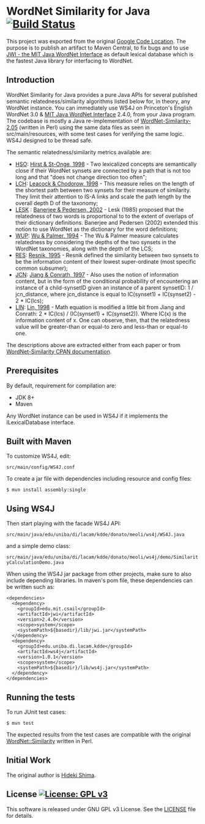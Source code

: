 # WordNet Similarity for Java [![Build Status](https://travis-ci.org/DonatoMeoli/WS4J.svg?branch=master)](https://travis-ci.org/DonatoMeoli/WS4J)

This project was exported from the original [Google Code Location](http://code.google.com/p/ws4j).
The purpose is to publish an artifact to Maven Central, to fix bugs and to use 
[JWI - the MIT Java WordNet Interface](https://projects.csail.mit.edu/jwi/) as default lexical database which 
is the fastest Java library for interfacing to WordNet. 

## Introduction

WordNet Similarity for Java provides a pure Java APIs for several published semantic relatedness/similarity algorithms 
listed below for, in theory, any WordNet instance. 
You can immediately use WS4J on Princeton's English WordNet 3.0 & 
[MIT Java WordNet Interface](https://projects.csail.mit.edu/jwi/) 2.4.0, from your Java program. 
The codebase is mostly a Java re-implementation of [WordNet-Similarity-2.05](http://wn-similarity.sourceforge.net/) 
(written in Perl) using the same data files as seen in src/main/resources, with some test cases for verifying the same 
logic. WS4J designed to be thread safe.

The semantic relatedness/similarity metrics available are:

 - [HSO](http://search.cpan.org/dist/WordNet-Similarity/lib/WordNet/Similarity/hso.pm): 
 [Hirst & St-Onge, 1998](https://scholar.google.com/scholar?q=Lexical+chains+as+representations+of+context+for+the+detection+and+correction+of+malapropisms) - 
 Two lexicalized concepts are semantically close if their WordNet synsets are connected by a path that is not too long 
 and that "does not change direction too often";
 - [LCH](http://search.cpan.org/dist/WordNet-Similarity/lib/WordNet/Similarity/lch.pm): 
 [Leacock & Chodorow, 1998](https://scholar.google.com/scholar?q=Combining+local+context+and+WordNet+similarity+for+word+sense+identification) - 
 This measure relies on the length of the shortest path between two synsets for their measure of similarity. They limit 
 their attention to IS-A links and scale the path length by the overall depth D of the taxonomy; 
 - [LESK](http://search.cpan.org/dist/WordNet-Similarity/lib/WordNet/Similarity/lesk.pm) : 
 [Banerjee & Pedersen, 2002](https://scholar.google.com/scholar?q=An+Adapted+Lesk+Algorithm+for+Word+Sense+Disambiguation+Using+WordNet) - 
 Lesk (1985) proposed that the relatedness of two words is proportional to to the extent of overlaps of their dictionary 
 definitions. Banerjee and Pedersen (2002) extended this notion to use WordNet as the dictionary for the word definitions;
 - [WUP](http://search.cpan.org/dist/WordNet-Similarity/lib/WordNet/Similarity/wup.pm): 
 [Wu & Palmer, 1994](https://scholar.google.com/scholar?q=Verb+semantics+and+lexical+selection) - The Wu & Palmer 
 measure calculates relatedness by considering the depths of the two synsets in the WordNet taxonomies, along with the 
 depth of the LCS; 
 - [RES](http://search.cpan.org/dist/WordNet-Similarity/lib/WordNet/Similarity/res.pm): 
 [Resnik, 1995](https://scholar.google.com/scholar?q=Using+information+content+to+evaluate+semantic+similarity+in+a+taxonomy) - 
 Resnik defined the similarity between two synsets to be the information content of their lowest super-ordinate (most 
 specific common subsumer);
 - [JCN](http://search.cpan.org/dist/WordNet-Similarity/lib/WordNet/Similarity/jcn.pm): 
 [Jiang & Conrath, 1997](https://scholar.google.com/scholar?q=Semantic+similarity+based+on+corpus+statistics+and+lexical+taxonomy) - 
 Also uses the notion of information content, but in the form of the conditional probability of encountering an instance 
 of a child-synsetID given an instance of a parent synsetID: 
 1 / jcn_distance, where jcn_distance is equal to IC(synset1) + IC(synset2) - 2 * IC(lcs);
 - [LIN](http://search.cpan.org/dist/WordNet-Similarity/lib/WordNet/Similarity/lin.pm): 
 [Lin, 1998](https://scholar.google.com/scholar?q=An+information-theoretic+definition+of+similarity) - Math equation is 
 modified a little bit from Jiang and Conrath: 2 * IC(lcs) / (IC(synset1) + IC(synset2)). Where IC(x) is the information 
 content of x. One can observe, then, that the relatedness value will be greater-than or equal-to zero and less-than or 
 equal-to one.

The descriptions above are extracted either from each paper or from 
[WordNet-Similarity CPAN documentation](http://search.cpan.org/dist/WordNet-Similarity/).

## Prerequisites

By default, requirement for compilation are:

 - JDK 8+
 - Maven

Any WordNet instance can be used in WS4J if it implements the ILexicalDatabase interface.

## Built with Maven

To customize WS4J, edit:

  `src/main/config/WS4J.conf`

To create a jar file with dependencies including resource and config files:

```
$ mvn install assembly:single
```

## Using WS4J

Then start playing with the facade WS4J API:

  `src/main/java/edu/uniba/di/lacam/kdde/donato/meoli/ws4j/WS4J.java`

and a simple demo class:

  `src/main/java/edu/uniba/di/lacam/kdde/donato/meoli/ws4j/demo/SimilarityCalculationDemo.java`

When using the WS4J jar package from other projects, make sure to also include depending libraries. In maven's pom file, 
these dependencies can be written such as: 

    <dependencies>
      <dependency>
        <groupId>edu.mit.csail</groupId>
        <artifactId>jwi</artifactId>
        <version>2.4.0</version>
        <scope>system</scope> 
        <systemPath>${basedir}/lib/jwi.jar</systemPath>
      </dependency>     
      <dependency>
        <groupId>edu.uniba.di.lacam.kdde</groupId>
        <artifactId>ws4j</artifactId>
        <version>1.0.1</version>
        <scope>system</scope> 
        <systemPath>${basedir}/lib/ws4j.jar</systemPath>
      </dependency>           
    </dependencies>

## Running the tests

To run JUnit test cases:
   
```
$ mvn test
```

The expected results from the test cases are compatible with the original 
[WordNet::Similarity](http://wn-similarity.sourceforge.net/) written in Perl.

## Initial Work

The original author is [Hideki Shima](http://www.cs.cmu.edu/~hideki/).

## License [![License: GPL v3](https://img.shields.io/badge/License-GPL%20v3-blue.svg)](https://www.gnu.org/licenses/gpl-3.0)

This software is released under GNU GPL v3 License. See the [LICENSE](LICENSE) file for details.
